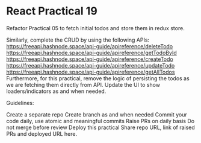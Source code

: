 # React Practical 19

####  

Refactor Practical 05 to fetch initial todos and store them in redux store.

Similarly, complete the CRUD by using the following APIs:
https://freeapi.hashnode.space/api-guide/apireference/deleteTodo
https://freeapi.hashnode.space/api-guide/apireference/getTodoById
https://freeapi.hashnode.space/api-guide/apireference/createTodo
https://freeapi.hashnode.space/api-guide/apireference/updateTodo
https://freeapi.hashnode.space/api-guide/apireference/getAllTodos
Furthermore, for this practical, remove the logic of persisting the todos as we are fetching them directly from API. Update the UI to show loaders/indicators as and when needed.

Guidelines:

Create a separate repo
Create branch as and when needed
Commit your code daily, use atomic and meaningful commits
Raise PRs on daily basis
Do not merge before review
Deploy this practical
Share repo URL, link of raised PRs and deployed URL here.

